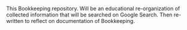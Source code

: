 This Bookkeeping repository.  Will be an educational re-organization of collected information that will be searched on Google Search.  Then re-written to reflect on documentation of Bookkeeping.
